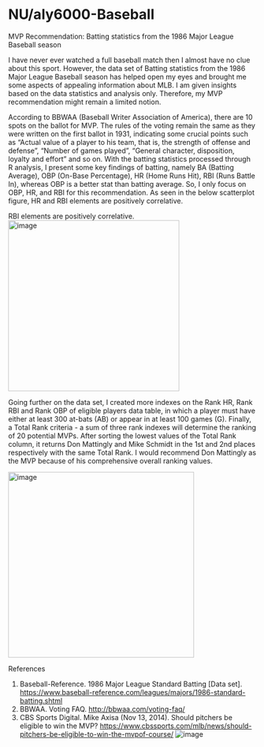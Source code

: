 # NU/aly6000-Baseball
MVP Recommendation: Batting statistics from the 1986 Major League Baseball season

I have never ever watched a full baseball match then I almost have no clue about this sport. However, the data set of Batting statistics from the 1986 Major League Baseball season has helped open my eyes and brought me some aspects of appealing information about MLB. I am given insights based on the data statistics and analysis only. Therefore, my MVP recommendation might remain a limited notion.

According to BBWAA (Baseball Writer Association of America), there are 10 spots on the ballot for MVP. The rules of the voting remain the same as they were written on the first ballot in 1931, indicating some crucial points such as “Actual value of a player to his team, that is, the strength of offense and defense”, “Number of games played”, “General character, disposition, loyalty and effort” and so on. With the batting statistics processed through R analysis, I present some key findings of batting, namely BA (Batting Average), OBP (On-Base Percentage), HR (Home Runs Hit), RBI (Runs Battle In), whereas OBP is a better stat than batting average. So, I only focus on OBP, HR, and RBI for this recommendation. As seen in the below scatterplot figure, HR and RBI elements are positively correlative.

RBI elements are positively correlative.
<img width="347" alt="image" src="https://github.com/janie140/aly6000-Baseball/assets/121474131/7501a685-fd67-4a6c-a9cb-707bbd749989">

Going further on the data set, I created more indexes on the Rank HR, Rank RBI and Rank OBP of eligible players data table, in which a player must have either at least 300 at-bats (AB) or appear in at least 100 games (G). Finally, a Total Rank criteria - a sum of three rank indexes will determine the ranking of 20 potential MVPs. After sorting the lowest values of the Total Rank column, it returns Don Mattingly and Mike Schmidt in the 1st and 2nd places respectively with the same Total Rank. I would recommend Don Mattingly as the MVP because of his comprehensive overall ranking values.

<img width="377" alt="image" src="https://github.com/janie140/aly6000-Baseball/assets/121474131/50069c45-de68-412c-b99a-64693d62044f">

References 
1.	Baseball-Reference. 	1986 	Major 	League 	Standard 	Batting 	[Data 	set]. 
https://www.baseball-reference.com/leagues/majors/1986-standard-batting.shtml 
2.	BBWAA. Voting FAQ. http://bbwaa.com/voting-faq/ 
3.	CBS Sports Digital. Mike Axisa (Nov 13, 2014). Should pitchers be eligible to win the MVP? https://www.cbssports.com/mlb/news/should-pitchers-be-eligible-to-win-the-mvpof-course/ 
![image](https://github.com/janie140/aly6000-Baseball/assets/121474131/08f9764f-19c5-4a5b-874e-bfadb1808ea4)


